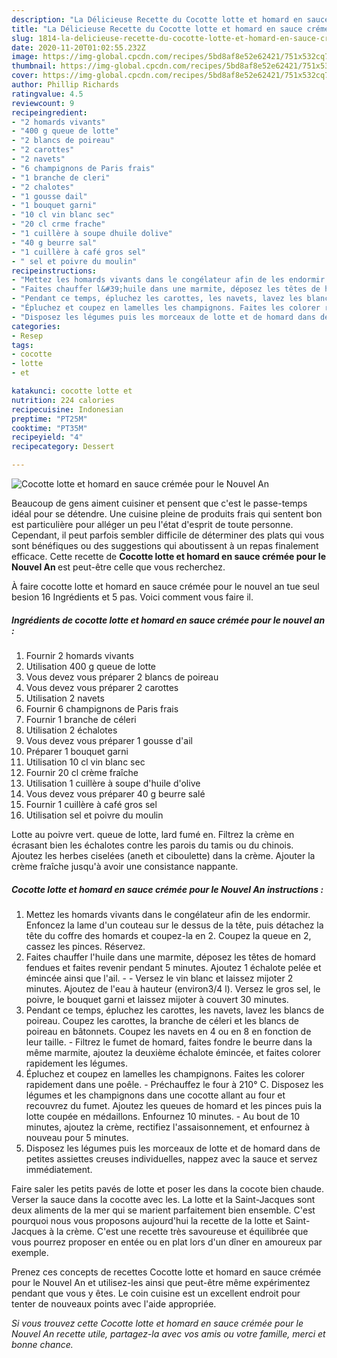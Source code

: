 ```yaml
---
description: "La Délicieuse Recette du Cocotte lotte et homard en sauce crémée pour le Nouvel An"
title: "La Délicieuse Recette du Cocotte lotte et homard en sauce crémée pour le Nouvel An"
slug: 1814-la-delicieuse-recette-du-cocotte-lotte-et-homard-en-sauce-cremee-pour-le-nouvel-an
date: 2020-11-20T01:02:55.232Z
image: https://img-global.cpcdn.com/recipes/5bd8af8e52e62421/751x532cq70/cocotte-lotte-et-homard-en-sauce-cremee-pour-le-nouvel-an-photo-principale-de-la-recette.jpg
thumbnail: https://img-global.cpcdn.com/recipes/5bd8af8e52e62421/751x532cq70/cocotte-lotte-et-homard-en-sauce-cremee-pour-le-nouvel-an-photo-principale-de-la-recette.jpg
cover: https://img-global.cpcdn.com/recipes/5bd8af8e52e62421/751x532cq70/cocotte-lotte-et-homard-en-sauce-cremee-pour-le-nouvel-an-photo-principale-de-la-recette.jpg
author: Phillip Richards
ratingvalue: 4.5
reviewcount: 9
recipeingredient:
- "2 homards vivants"
- "400 g queue de lotte"
- "2 blancs de poireau"
- "2 carottes"
- "2 navets"
- "6 champignons de Paris frais"
- "1 branche de cleri"
- "2 chalotes"
- "1 gousse dail"
- "1 bouquet garni"
- "10 cl vin blanc sec"
- "20 cl crme frache"
- "1 cuillère à soupe dhuile dolive"
- "40 g beurre sal"
- "1 cuillère à café gros sel"
- " sel et poivre du moulin"
recipeinstructions:
- "Mettez les homards vivants dans le congélateur afin de les endormir. Enfoncez la lame d&#39;un couteau sur le dessus de la tête, puis détachez la tête du coffre des homards et coupez-la en 2. Coupez la queue en 2, cassez les pinces. Réservez."
- "Faites chauffer l&#39;huile dans une marmite, déposez les têtes de homard fendues et faites revenir pendant 5 minutes. Ajoutez 1 échalote pelée et émincée ainsi que l&#39;ail.  Versez le vin blanc et laissez mijoter 2 minutes. Ajoutez de l&#39;eau à hauteur (environ3/4 l). Versez le gros sel, le poivre, le bouquet garni et laissez mijoter à couvert 30 minutes."
- "Pendant ce temps, épluchez les carottes, les navets, lavez les blancs de poireau. Coupez les carottes, la branche de céleri et les blancs de poireau en bâtonnets. Coupez les navets en 4 ou en 8 en fonction de leur taille. Filtrez le fumet de homard, faites fondre le beurre dans la même marmite, ajoutez la deuxième échalote émincée, et faites colorer rapidement les légumes."
- "Épluchez et coupez en lamelles les champignons. Faites les colorer rapidement dans une poêle. Préchauffez le four à 210° C. Disposez les légumes et les champignons dans une cocotte allant au four et recouvrez du fumet. Ajoutez les queues de homard et les pinces puis la lotte coupée en médaillons. Enfournez 10 minutes. Au bout de 10 minutes, ajoutez la crème, rectifiez l&#39;assaisonnement, et enfournez à nouveau pour 5 minutes."
- "Disposez les légumes puis les morceaux de lotte et de homard dans de petites assiettes creuses individuelles, nappez avec la sauce et servez immédiatement."
categories:
- Resep
tags:
- cocotte
- lotte
- et

katakunci: cocotte lotte et 
nutrition: 224 calories
recipecuisine: Indonesian
preptime: "PT25M"
cooktime: "PT35M"
recipeyield: "4"
recipecategory: Dessert

---
```



![Cocotte lotte et homard en sauce crémée pour le Nouvel An](https://img-global.cpcdn.com/recipes/5bd8af8e52e62421/751x532cq70/cocotte-lotte-et-homard-en-sauce-cremee-pour-le-nouvel-an-photo-principale-de-la-recette.jpg)

Beaucoup de gens aiment cuisiner et pensent que c'est le passe-temps idéal pour se détendre. Une cuisine pleine de produits frais qui sentent bon est particulière pour alléger un peu l'état d'esprit de toute personne. Cependant, il peut parfois sembler difficile de déterminer des plats qui vous sont bénéfiques ou des suggestions qui aboutissent à un repas finalement efficace. Cette recette de <strong> Cocotte lotte et homard en sauce crémée pour le Nouvel An </strong> est peut-être celle que vous recherchez.

<!--inarticleads1-->

À faire cocotte lotte et homard en sauce crémée pour le nouvel an tue seul besion 16 Ingrédients et 5 pas. Voici comment vous faire il.

##### Ingrédients de cocotte lotte et homard en sauce crémée pour le nouvel an :

1. Fournir 2 homards vivants
1. Utilisation 400 g queue de lotte
1. Vous devez vous préparer 2 blancs de poireau
1. Vous devez vous préparer 2 carottes
1. Utilisation 2 navets
1. Fournir 6 champignons de Paris frais
1. Fournir 1 branche de céleri
1. Utilisation 2 échalotes
1. Vous devez vous préparer 1 gousse d&#39;ail
1. Préparer 1 bouquet garni
1. Utilisation 10 cl vin blanc sec
1. Fournir 20 cl crème fraîche
1. Utilisation 1 cuillère à soupe d&#39;huile d&#39;olive
1. Vous devez vous préparer 40 g beurre salé
1. Fournir 1 cuillère à café gros sel
1. Utilisation  sel et poivre du moulin


Lotte au poivre vert. queue de lotte, lard fumé en. Filtrez la crème en écrasant bien les échalotes contre les parois du tamis ou du chinois. Ajoutez les herbes ciselées (aneth et ciboulette) dans la crème. Ajouter la crème fraîche jusqu&#39;à avoir une consistance nappante. 

<!--inarticleads2-->

##### Cocotte lotte et homard en sauce crémée pour le Nouvel An instructions :

1. Mettez les homards vivants dans le congélateur afin de les endormir. Enfoncez la lame d&#39;un couteau sur le dessus de la tête, puis détachez la tête du coffre des homards et coupez-la en 2. Coupez la queue en 2, cassez les pinces. Réservez.
1. Faites chauffer l&#39;huile dans une marmite, déposez les têtes de homard fendues et faites revenir pendant 5 minutes. Ajoutez 1 échalote pelée et émincée ainsi que l&#39;ail. -  - Versez le vin blanc et laissez mijoter 2 minutes. Ajoutez de l&#39;eau à hauteur (environ3/4 l). Versez le gros sel, le poivre, le bouquet garni et laissez mijoter à couvert 30 minutes.
1. Pendant ce temps, épluchez les carottes, les navets, lavez les blancs de poireau. Coupez les carottes, la branche de céleri et les blancs de poireau en bâtonnets. Coupez les navets en 4 ou en 8 en fonction de leur taille. - Filtrez le fumet de homard, faites fondre le beurre dans la même marmite, ajoutez la deuxième échalote émincée, et faites colorer rapidement les légumes.
1. Épluchez et coupez en lamelles les champignons. Faites les colorer rapidement dans une poêle. - Préchauffez le four à 210° C. Disposez les légumes et les champignons dans une cocotte allant au four et recouvrez du fumet. Ajoutez les queues de homard et les pinces puis la lotte coupée en médaillons. Enfournez 10 minutes. - Au bout de 10 minutes, ajoutez la crème, rectifiez l&#39;assaisonnement, et enfournez à nouveau pour 5 minutes.
1. Disposez les légumes puis les morceaux de lotte et de homard dans de petites assiettes creuses individuelles, nappez avec la sauce et servez immédiatement.


Faire saler les petits pavés de lotte et poser les dans la cocote bien chaude. Verser la sauce dans la cocotte avec les. La lotte et la Saint-Jacques sont deux aliments de la mer qui se marient parfaitement bien ensemble. C&#39;est pourquoi nous vous proposons aujourd&#39;hui la recette de la lotte et Saint-Jacques à la crème. C&#39;est une recette très savoureuse et équilibrée que vous pourrez proposer en entée ou en plat lors d&#39;un dîner en amoureux par exemple. 

<!--inarticleads1-->

<p>
Prenez ces concepts de recettes Cocotte lotte et homard en sauce crémée pour le Nouvel An et utilisez-les ainsi que peut-être même expérimentez pendant que vous y êtes. Le coin cuisine est un excellent endroit pour tenter de nouveaux points avec l'aide appropriée.
</p>

<p>
<i>Si vous trouvez cette Cocotte lotte et homard en sauce crémée pour le Nouvel An recette utile, partagez-la avec vos amis ou votre famille, merci et bonne chance.</i>
</p>
